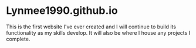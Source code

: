 # Lynmee1990.github.io

This is the first website I've ever created and I will continue to build its functionality as my skills develop. It will also be where I house any projects I complete.
